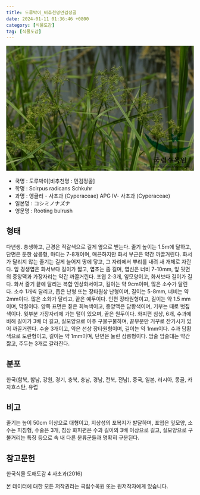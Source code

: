 ```yaml
---
title: 도루박이_비추천명먼검정골
date: 2024-01-11 01:36:46 +0800
category: [식물도감]
tag: [식물도감]
---
```




![도루박이[비추천명 : 먼검정골]](/assets/img/fileUpload/plants/basic/Cyperaceae/Scirpus/5492/1_th2.JPG)
- 국명 : 도루박이[비추천명 : 먼검정골]
- 학명 : Scirpus radicans Schkuhr
- 과명 : 앵글러 - 사초과 (Cyperaceae) APG Ⅳ- 사초과 (Cyperaceae)
- 일본명 : コシミノナズナ
- 영문명 : Rooting bulrush


## 형태
다년생. 총생하고, 근경은 적갈색으로 길게 옆으로 벋는다. 줄기 높이는 1.5m에 달하고, 단면은 둔한 삼릉형, 마디는 7-8개이며, 매끈하지만 화서 부근은 약간 까끌거린다. 화서가 달리지 않는 줄기는 길게 늘어져 땅에 닿고, 그 자리에서 뿌리를 내려 새 개체로 자란다. 잎 경생엽은 화서보다 길이가 짧고, 엽초는 좀 길며, 엽신은 너비 7-10mm, 잎 뒷면의 중앙맥과 가장자리는 약간 까끌거린다. 포엽 2-3개, 잎모양이고, 화서보다 길이가 길다. 화서 줄기 끝에 달리는 복합 인상화서이고, 길이는 약 9cm이며, 많은 소수가 달린다. 소수 1개씩 달리고, 좁은 난형 또는 장타원상 난형이며, 길이는 5-8mm, 너비는 약 2mm이다. 많은 소화가 달리고, 끝은 예두이다. 인편 장타원형이고, 길이는 약 1.5 mm이며, 막질이다. 양쪽 표면은 짙은 회녹색이고, 중앙맥은 담황색이며, 기부는 때로 볏짚색이다. 윗부분 가장자리에 가는 털이 있으며, 끝은 원두이다. 화피편 침상, 6개, 수과에 비해 길이가 3배 더 길고, 실모양으로 아주 구불구불하며, 끝부분만 거꾸로 잔가시가 있어 까끌거린다. 수술 3개이고, 약은 선상 장타원형이며, 길이는 약 1mm이다. 수과 담황색으로 도란형이고, 길이는 약 1mm이며, 단면은 눌린 삼릉형이다. 암술 암술대는 약간 짧고, 주두는 3개로 갈라진다.
## 분포
한국(함북, 함남, 강원, 경기, 충북, 충남, 경남, 전북, 전남), 중국, 일본, 러시아, 몽골, 카자흐스탄, 유럽
## 비고
줄기는 높이 50cm 이상으로 대형이고, 지상성의 포복지가 발달하며, 포엽은 잎모양, 소수는 피침형, 수술은 3개, 침상 화피편은 수과 길이의 3배 이상으로 길고, 실모양으로 구불거리는 특징 등으로 속 내 다른 분류군들과 명확히 구분된다.
## 참고문헌
한국식물 도해도감 4 사초과(2016)






본 데이터에 대한 모든 저작권리는 국립수목원 또는 원저작자에게 있습니다.
